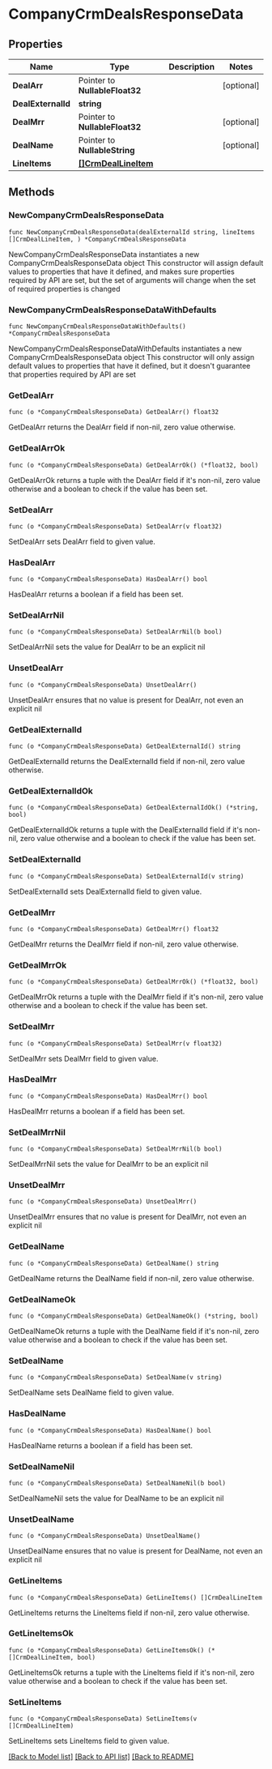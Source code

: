 # CompanyCrmDealsResponseData

## Properties

Name | Type | Description | Notes
------------ | ------------- | ------------- | -------------
**DealArr** | Pointer to **NullableFloat32** |  | [optional] 
**DealExternalId** | **string** |  | 
**DealMrr** | Pointer to **NullableFloat32** |  | [optional] 
**DealName** | Pointer to **NullableString** |  | [optional] 
**LineItems** | [**[]CrmDealLineItem**](CrmDealLineItem.md) |  | 

## Methods

### NewCompanyCrmDealsResponseData

`func NewCompanyCrmDealsResponseData(dealExternalId string, lineItems []CrmDealLineItem, ) *CompanyCrmDealsResponseData`

NewCompanyCrmDealsResponseData instantiates a new CompanyCrmDealsResponseData object
This constructor will assign default values to properties that have it defined,
and makes sure properties required by API are set, but the set of arguments
will change when the set of required properties is changed

### NewCompanyCrmDealsResponseDataWithDefaults

`func NewCompanyCrmDealsResponseDataWithDefaults() *CompanyCrmDealsResponseData`

NewCompanyCrmDealsResponseDataWithDefaults instantiates a new CompanyCrmDealsResponseData object
This constructor will only assign default values to properties that have it defined,
but it doesn't guarantee that properties required by API are set

### GetDealArr

`func (o *CompanyCrmDealsResponseData) GetDealArr() float32`

GetDealArr returns the DealArr field if non-nil, zero value otherwise.

### GetDealArrOk

`func (o *CompanyCrmDealsResponseData) GetDealArrOk() (*float32, bool)`

GetDealArrOk returns a tuple with the DealArr field if it's non-nil, zero value otherwise
and a boolean to check if the value has been set.

### SetDealArr

`func (o *CompanyCrmDealsResponseData) SetDealArr(v float32)`

SetDealArr sets DealArr field to given value.

### HasDealArr

`func (o *CompanyCrmDealsResponseData) HasDealArr() bool`

HasDealArr returns a boolean if a field has been set.

### SetDealArrNil

`func (o *CompanyCrmDealsResponseData) SetDealArrNil(b bool)`

 SetDealArrNil sets the value for DealArr to be an explicit nil

### UnsetDealArr
`func (o *CompanyCrmDealsResponseData) UnsetDealArr()`

UnsetDealArr ensures that no value is present for DealArr, not even an explicit nil
### GetDealExternalId

`func (o *CompanyCrmDealsResponseData) GetDealExternalId() string`

GetDealExternalId returns the DealExternalId field if non-nil, zero value otherwise.

### GetDealExternalIdOk

`func (o *CompanyCrmDealsResponseData) GetDealExternalIdOk() (*string, bool)`

GetDealExternalIdOk returns a tuple with the DealExternalId field if it's non-nil, zero value otherwise
and a boolean to check if the value has been set.

### SetDealExternalId

`func (o *CompanyCrmDealsResponseData) SetDealExternalId(v string)`

SetDealExternalId sets DealExternalId field to given value.


### GetDealMrr

`func (o *CompanyCrmDealsResponseData) GetDealMrr() float32`

GetDealMrr returns the DealMrr field if non-nil, zero value otherwise.

### GetDealMrrOk

`func (o *CompanyCrmDealsResponseData) GetDealMrrOk() (*float32, bool)`

GetDealMrrOk returns a tuple with the DealMrr field if it's non-nil, zero value otherwise
and a boolean to check if the value has been set.

### SetDealMrr

`func (o *CompanyCrmDealsResponseData) SetDealMrr(v float32)`

SetDealMrr sets DealMrr field to given value.

### HasDealMrr

`func (o *CompanyCrmDealsResponseData) HasDealMrr() bool`

HasDealMrr returns a boolean if a field has been set.

### SetDealMrrNil

`func (o *CompanyCrmDealsResponseData) SetDealMrrNil(b bool)`

 SetDealMrrNil sets the value for DealMrr to be an explicit nil

### UnsetDealMrr
`func (o *CompanyCrmDealsResponseData) UnsetDealMrr()`

UnsetDealMrr ensures that no value is present for DealMrr, not even an explicit nil
### GetDealName

`func (o *CompanyCrmDealsResponseData) GetDealName() string`

GetDealName returns the DealName field if non-nil, zero value otherwise.

### GetDealNameOk

`func (o *CompanyCrmDealsResponseData) GetDealNameOk() (*string, bool)`

GetDealNameOk returns a tuple with the DealName field if it's non-nil, zero value otherwise
and a boolean to check if the value has been set.

### SetDealName

`func (o *CompanyCrmDealsResponseData) SetDealName(v string)`

SetDealName sets DealName field to given value.

### HasDealName

`func (o *CompanyCrmDealsResponseData) HasDealName() bool`

HasDealName returns a boolean if a field has been set.

### SetDealNameNil

`func (o *CompanyCrmDealsResponseData) SetDealNameNil(b bool)`

 SetDealNameNil sets the value for DealName to be an explicit nil

### UnsetDealName
`func (o *CompanyCrmDealsResponseData) UnsetDealName()`

UnsetDealName ensures that no value is present for DealName, not even an explicit nil
### GetLineItems

`func (o *CompanyCrmDealsResponseData) GetLineItems() []CrmDealLineItem`

GetLineItems returns the LineItems field if non-nil, zero value otherwise.

### GetLineItemsOk

`func (o *CompanyCrmDealsResponseData) GetLineItemsOk() (*[]CrmDealLineItem, bool)`

GetLineItemsOk returns a tuple with the LineItems field if it's non-nil, zero value otherwise
and a boolean to check if the value has been set.

### SetLineItems

`func (o *CompanyCrmDealsResponseData) SetLineItems(v []CrmDealLineItem)`

SetLineItems sets LineItems field to given value.



[[Back to Model list]](../README.md#documentation-for-models) [[Back to API list]](../README.md#documentation-for-api-endpoints) [[Back to README]](../README.md)


